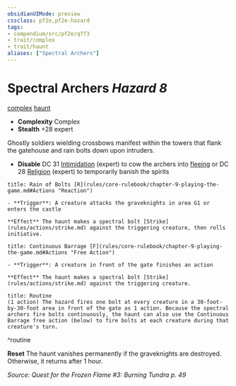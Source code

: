 ```yaml
---
obsidianUIMode: preview
cssclass: pf2e,pf2e-hazard
tags:
- compendium/src/pf2e/qff3
- trait/complex
- trait/haunt
aliases: ["Spectral Archers"]
---
```

# Spectral Archers *Hazard 8*  
[complex](rules/traits/complex.md "Complex Hazard Trait")  [haunt](rules/traits/haunt.md "Haunt Hazard Trait")  

- **Complexity** Complex
- **Stealth** +28 expert  

Ghostly soldiers wielding crossbows manifest within the towers that flank the gatehouse and rain bolts down upon intruders.

- **Disable** DC 31 [Intimidation](compendium/skills.md#Intimidation) (expert) to cow the archers into [fleeing](rules/conditions.md#Fleeing) or DC 28 [Religion](compendium/skills.md#Religion) (expert) to temporarily banish the spirits  
     
```ad-embed-ability
title: Rain of Bolts [R](rules/core-rulebook/chapter-9-playing-the-game.md#Actions "Reaction")

- **Trigger**: A creature attacks the graveknights in area G1 or enters the castle

**Effect** The haunt makes a spectral bolt [Strike](rules/actions/strike.md) against the triggering creature, then rolls initiative.
```
```ad-embed-ability
title: Continuous Barrage [F](rules/core-rulebook/chapter-9-playing-the-game.md#Actions "Free Action")

- **Trigger**: A creature in front of the gate finishes an action

**Effect** The haunt makes a spectral bolt [Strike](rules/actions/strike.md) against the triggering creature.
```

```ad-pf2-summary
title: Routine
(1 action) The hazard fires one bolt at every creature in a 30-foot-by-30-foot area in front of the gate as 1 action. Because the spectral archers fire bolts continuously, the haunt can also use the Continuous Barrage free action (below) to fire bolts at each creature during that creature's turn.
```
^routine

**Reset** The haunt vanishes permanently if the graveknights are destroyed. Otherwise, it returns after 1 hour.  

*Source: Quest for the Frozen Flame #3: Burning Tundra p. 49*